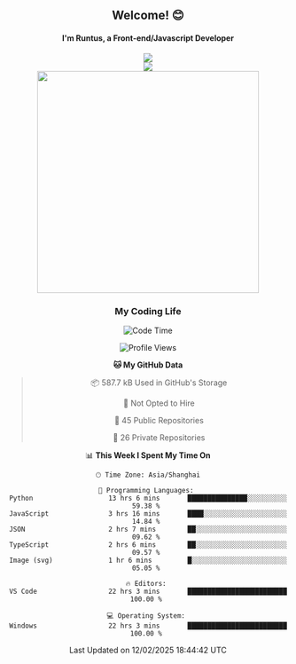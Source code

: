

<div align="center">
    <div>    
        <h2>Welcome! 😊</h2>
        <h4> I'm Runtus, a Front-end/Javascript Developer</h4>
        <a href="https://github.com/antvis/g2">
            <img src="https://img.shields.io/endpoint?url=https://awards.antv.vision/runtus-g2-contributor.json" />
        </a>
    </div>
    <img style="width=100%" src="https://github.com/user-attachments/assets/96bbb592-d82f-4a25-bfe7-39362c279943"> </img>
</div>


<div align="center">
<img src="https://github-readme-stats.vercel.app/api?username=Runtus&show_icons=true&theme=tokyonight" width=400 />
</div>

<div align="center">
<h3>My Coding Life</h3>

<!--START_SECTION:waka-->
![Code Time](http://img.shields.io/badge/Code%20Time-400%20hrs%2056%20mins-blue)

![Profile Views](http://img.shields.io/badge/Profile%20Views-0-blue)

**🐱 My GitHub Data** 

> 📦 587.7 kB Used in GitHub's Storage 
 > 
> 🚫 Not Opted to Hire
 > 
> 📜 45 Public Repositories 
 > 
> 🔑 26 Private Repositories 
 > 
📊 **This Week I Spent My Time On** 

```text
🕑︎ Time Zone: Asia/Shanghai

💬 Programming Languages: 
Python                   13 hrs 6 mins       ███████████████░░░░░░░░░░   59.38 % 
JavaScript               3 hrs 16 mins       ████░░░░░░░░░░░░░░░░░░░░░   14.84 % 
JSON                     2 hrs 7 mins        ██░░░░░░░░░░░░░░░░░░░░░░░   09.62 % 
TypeScript               2 hrs 6 mins        ██░░░░░░░░░░░░░░░░░░░░░░░   09.57 % 
Image (svg)              1 hr 6 mins         █░░░░░░░░░░░░░░░░░░░░░░░░   05.05 % 

🔥 Editors: 
VS Code                  22 hrs 3 mins       █████████████████████████   100.00 % 

💻 Operating System: 
Windows                  22 hrs 3 mins       █████████████████████████   100.00 % 
```


 Last Updated on 12/02/2025 18:44:42 UTC
<!--END_SECTION:waka-->
</div>
